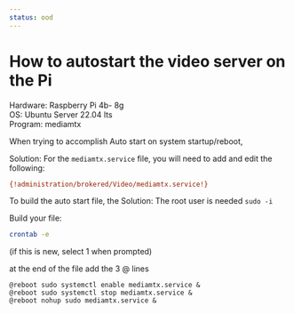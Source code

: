```yaml
---
status: ood
---
```


# How to autostart the video server on the Pi

Hardware: Raspberry Pi 4b- 8g  
OS: Ubuntu Server 22.04 lts  
Program: mediamtx

When trying to accomplish Auto start on system startup/reboot, 

Solution:
For the `mediamtx.service` file, you will need to add and edit the following:
```ini
{!administration/brokered/Video/mediamtx.service!}
```

To build the auto start file, the Solution:
The root user is needed
```sudo -i```

Build your file:
```bash
crontab -e 
```
(if this is new, select 1 when prompted)

at the end of the file add the 3 @ lines
```
@reboot sudo systemctl enable mediamtx.service &
@reboot sudo systemctl stop mediamtx.service &
@reboot nohup sudo mediamtx.service &
```
